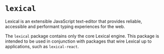 # `lexical`

Lexical is an extensible JavaScript text-editor that provides reliable, accessible and performant typing experiences for the web.

The `lexical` package contains only the core Lexical engine. This package is intended to be used in conjunction with packages that wire Lexical up to applications, such as `lexical-react`.